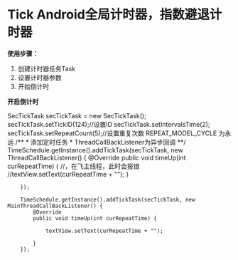 # Tick Android全局计时器，指数避退计时器

**使用步骤：**
1. 创建计时器任务Task
2. 设置计时器参数
3. 开始倒计时

**开启倒计时**

SecTickTask secTickTask = new SecTickTask();
        secTickTask.setTickID(124);//设置ID
        secTickTask.setIntervalsTime(2);
        secTickTask.setRepeatCount(5);//设置重复次数 REPEAT_MODEL_CYCLE 为永远
        /**
         * 添加定时任务
         * ThreadCallBackListener为异步回调
         **/
        TimeSchedule.getInstance().addTickTask(secTickTask, new ThreadCallBackListener() {
            @Override
            public void timeUp(int curRepeatTime) {
                //，在飞主线程，此时会报错
                //textView.setText(curRepeatTime + "");
            }

        });

        TimeSchedule.getInstance().addTickTask(secTickTask, new MainThreadCallBackListener() {
            @Override
            public void timeUp(int curRepeatTime) {

                textView.setText(curRepeatTime + "");

            }
        });

